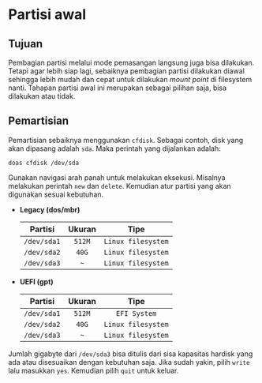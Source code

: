 # Partisi awal

## Tujuan

Pembagian partisi melalui mode pemasangan langsung juga bisa dilakukan. Tetapi agar lebih siap lagi, sebaiknya pembagian partisi dilakukan diawal sehingga lebih mudah dan cepat untuk dilakukan _mount point_ di filesystem nanti. Tahapan partisi awal ini merupakan sebagai pilihan saja, bisa dilakukan atau tidak.

## Pemartisian

Pemartisian sebaiknya menggunakan `cfdisk`. Sebagai contoh, disk yang akan dipasang adalah `sda`. Maka perintah yang dijalankan adalah:

```
doas cfdisk /dev/sda
```

Gunakan navigasi arah panah untuk melakukan eksekusi. Misalnya melakukan perintah `new` dan `delete`. Kemudian atur partisi yang akan digunakan sesuai kebutuhan.

- **Legacy (dos/mbr)**

  | **Partisi** | **Ukuran** |      **Tipe**      |
  | :---------: | :--------: | :----------------: |
  | `/dev/sda1` |   `512M`   | `Linux filesystem` |
  | `/dev/sda2` |   `40G`    | `Linux filesystem` |
  | `/dev/sda3` |    `~`     | `Linux filesystem` |

- **UEFI (gpt)**

  | **Partisi** | **Ukuran** |      **Tipe**      |
  | :---------: | :--------: | :----------------: |
  | `/dev/sda1` |   `512M`   |    `EFI System`    |
  | `/dev/sda2` |   `40G`    | `Linux filesystem` |
  | `/dev/sda3` |    `~`     | `Linux filesystem` |


Jumlah gigabyte dari `/dev/sda3` bisa ditulis dari sisa kapasitas hardisk yang ada atau disesuaikan dengan kebutuhan saja. Jika sudah yakin, pilih `write` lalu masukkan `yes`. Kemudian pilih `quit` untuk keluar.
